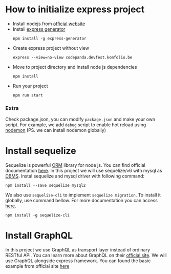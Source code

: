 # How to initialize express project
- Install nodejs from [official website](https://nodejs.org)
- Install [express generator](https://expressjs.com/en/starter/generator.html)
	```
	npm install -g express-generator
	```
- Create express project without view
	```
	express --view=no-view codepanda.devfest.komfolio.be
	```
- Move to project directory and install node js dependencies
	```
	npm install
	```
- Run your project
	```
	npm run start
	```

### Extra
Check package.json, you can modify `package.json` and make your own script. For example, we add `debug` script to enable hot reload using [nodemon](https://www.npmjs.com/package/nodemon) (PS. we can install nodemon globally)

# Install sequelize
Sequelize is powerful [ORM](https://www.codepolitan.com/mengapa-menggunakan-orm-dalam-membuat-aplikasi-android-59d5a3928887e) library for node js. You can find official documentation [here](https://sequelize.org/master/manual/getting-started.html). In this project we will use sequelize/v6 with mysql as [DBMS](https://glints.com/id/lowongan/dmbs-database-management-system-adalah/). Instal sequelize and mysql driver with following command:
```
npm install --save sequelize mysql2
```
We also use `sequelize-cli` to implement `sequelize migration`. To install it globally, use command bellow. For more documentation you can access [here](https://sequelize.org/master/manual/migrations.html).
```
npm install -g sequelize-cli
```
# Install GraphQL
In this project we use GraphQL as transport layer instead of ordinary RESTful API. You can learn more about GraphQL on their [official site](https://graphql.org/). 
We will use GraphQL alongside express framework. You can found the basic example from official site [here](https://graphql.org/graphql-js/running-an-express-graphql-server/)

